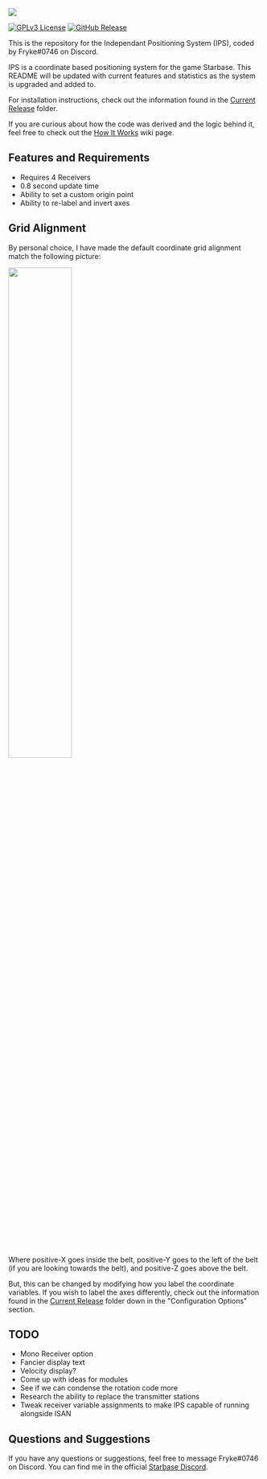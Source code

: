 ![](https://i.imgur.com/ESphKtR.png)

[![GPLv3 License](https://img.shields.io/static/v1?label=Licence&message=GPL%20v3&color=green)](https://opensource.org/licenses/) [![GitHub Release](https://img.shields.io/static/v1?label=Version&message=1.0.0&color=blue)]()

This is the repository for the Independant Positioning System (IPS), coded by Fryke#0746 on Discord.

IPS is a coordinate based positioning system for the game Starbase. This README will be updated with current features and statistics as the system is upgraded and added to.

For installation instructions, check out the information found in the [Current Release](https://github.com/Tmktahu/IPS/tree/main/CurrentRelease) folder.

If you are curious about how the code was derived and the logic behind it, feel free to check out the [How It Works](https://github.com/Tmktahu/IPS/wiki/How-It-Works) wiki page.

## Features and Requirements

- Requires 4 Receivers
- 0.8 second update time
- Ability to set a custom origin point
- Ability to re-label and invert axes

## Grid Alignment

By personal choice, I have made the default coordinate grid alignment match the following picture:

<img src="https://i.imgur.com/OyOJq4F.png" width="50%">

Where positive-X goes inside the belt, positive-Y goes to the left of the belt (if you are looking towards the belt), and positive-Z goes above the belt.

But, this can be changed by modifying how you label the coordinate variables. If you wish to label the axes differently, check out the information found in the [Current Release](https://github.com/Tmktahu/IPS/tree/main/CurrentRelease) folder down in the "Configuration Options" section.

## TODO

- Mono Receiver option
- Fancier display text
- Velocity display?
- Come up with ideas for modules
- See if we can condense the rotation code more
- Research the ability to replace the transmitter stations
- Tweak receiver variable assignments to make IPS capable of running alongside ISAN

## Questions and Suggestions

If you have any questions or suggestions, feel free to message Fryke#0746 on Discord. You can find me in the official [Starbase Discord](https://discord.com/invite/starbase).
